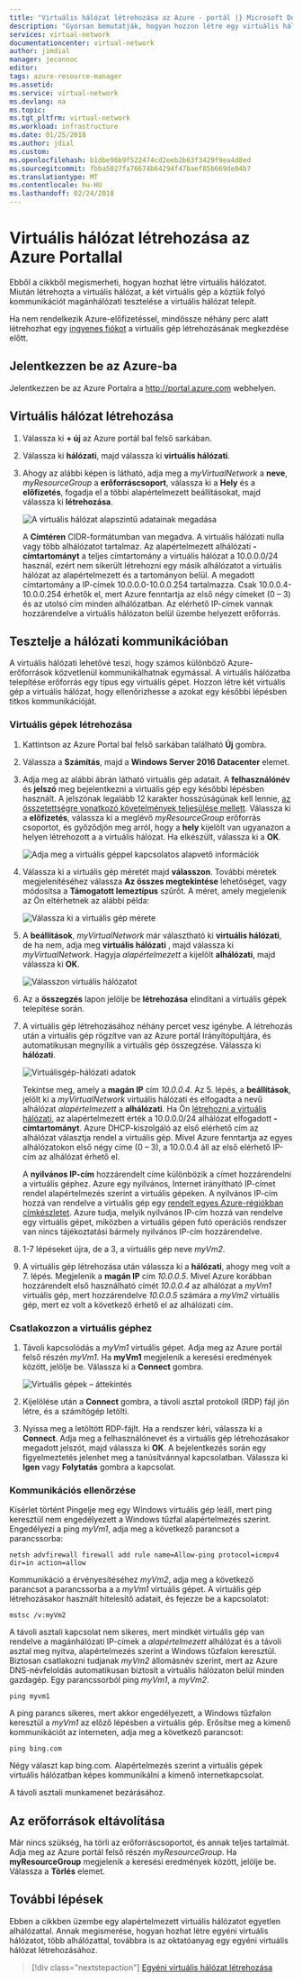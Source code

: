 ```yaml
---
title: "Virtuális hálózat létrehozása az Azure - portál |} Microsoft Docs"
description: "Gyorsan bemutatják, hogyan hozzon létre egy virtuális hálózatot az Azure portál használatával. A virtuális hálózati lehetővé teszi, hogy számos különböző Azure-erőforrások közvetlenül kommunikálhatnak egymással."
services: virtual-network
documentationcenter: virtual-network
author: jimdial
manager: jeconnoc
editor: 
tags: azure-resource-manager
ms.assetid: 
ms.service: virtual-network
ms.devlang: na
ms.topic: 
ms.tgt_pltfrm: virtual-network
ms.workload: infrastructure
ms.date: 01/25/2018
ms.author: jdial
ms.custom: 
ms.openlocfilehash: b1dbe96b9f522474cd2eeb2b63f3429f9ea4d8ed
ms.sourcegitcommit: fbba5027fa76674b64294f47baef85b669de04b7
ms.translationtype: MT
ms.contentlocale: hu-HU
ms.lasthandoff: 02/24/2018
---
```

# <a name="create-a-virtual-network-using-the-azure-portal"></a>Virtuális hálózat létrehozása az Azure Portallal

Ebből a cikkből megismerheti, hogyan hozhat létre virtuális hálózatot. Miután létrehozta a virtuális hálózat, a két virtuális gép a köztük folyó kommunikációt magánhálózati tesztelése a virtuális hálózat telepít.

Ha nem rendelkezik Azure-előfizetéssel, mindössze néhány perc alatt létrehozhat egy [ingyenes fiókot](https://azure.microsoft.com/free/?WT.mc_id=A261C142F) a virtuális gép létrehozásának megkezdése előtt.

## <a name="log-in-to-azure"></a>Jelentkezzen be az Azure-ba 

Jelentkezzen be az Azure Portalra a http://portal.azure.com webhelyen.

## <a name="create-a-virtual-network"></a>Virtuális hálózat létrehozása

1. Válassza ki **+ új** az Azure portál bal felső sarkában.

2. Válassza ki **hálózati**, majd válassza ki **virtuális hálózati**.

3. Ahogy az alábbi képen is látható, adja meg a *myVirtualNetwork* a **neve**, *myResourceGroup* a **erőforráscsoport**, válassza ki a  **Hely** és a **előfizetés**, fogadja el a többi alapértelmezett beállításokat, majd válassza ki **létrehozása**. 

    ![A virtuális hálózat alapszintű adatainak megadása](./media/quick-create-portal/virtual-network.png)

    A **Címtéren** CIDR-formátumban van megadva. A virtuális hálózati nulla vagy több alhálózatot tartalmaz. Az alapértelmezett alhálózati **-címtartományt** a teljes címtartomány a virtuális hálózat a 10.0.0.0/24 használ, ezért nem sikerült létrehozni egy másik alhálózatot a virtuális hálózat az alapértelmezett és a tartományon belül. A megadott címtartomány a IP-címek 10.0.0.0-10.0.0.254 tartalmazza. Csak 10.0.0.4-10.0.0.254 érhetők el, mert Azure fenntartja az első négy címeket (0 – 3) és az utolsó cím minden alhálózatban. Az elérhető IP-címek vannak hozzárendelve a virtuális hálózaton belül üzembe helyezett erőforrás.

## <a name="test-network-communication"></a>Tesztelje a hálózati kommunikációban

A virtuális hálózati lehetővé teszi, hogy számos különböző Azure-erőforrások közvetlenül kommunikálhatnak egymással. A virtuális hálózatba telepítése erőforrás egy típus egy virtuális gépet. Hozzon létre két virtuális gép a virtuális hálózat, hogy ellenőrizhesse a azokat egy későbbi lépésben titkos kommunikációját.

### <a name="create-virtual-machines"></a>Virtuális gépek létrehozása

1. Kattintson az Azure Portal bal felső sarkában található **Új** gombra.

2. Válassza a **Számítás**, majd a **Windows Server 2016 Datacenter** elemet.

3. Adja meg az alábbi ábrán látható virtuális gép adatait. A **felhasználónév** és **jelszó** meg bejelentkezni a virtuális gép egy későbbi lépésben használt. A jelszónak legalább 12 karakter hosszúságúnak kell lennie, [az összetettségre vonatkozó követelmények teljesülése mellett](../virtual-machines/windows/faq.md?toc=%2fazure%2fvirtual-network%2ftoc.json#what-are-the-password-requirements-when-creating-a-vm). Válassza ki a **előfizetés**, válassza ki a meglévő *myResourceGroup* erőforrás csoportot, és győződjön meg arról, hogy a **hely** kijelölt van ugyanazon a helyen létrehozott a a virtuális hálózat. Ha elkészült, válassza ki a **OK**.

    ![Adja meg a virtuális géppel kapcsolatos alapvető információk](./media/quick-create-portal/virtual-machine-basics.png)

4. Válassza ki a virtuális gép méretét majd **válasszon**. További méretek megjelenítéséhez válassza **Az összes megtekintése** lehetőséget, vagy módosítsa a **Támogatott lemeztípus** szűrőt. A méret, amely megjelenik az Ön eltérhetnek az alábbi példa: 

    ![Válassza ki a virtuális gép mérete](./media/quick-create-portal/virtual-machine-size.png)

5. A **beállítások**, *myVirtualNetwork* már választható ki **virtuális hálózati**, de ha nem, adja meg **virtuális hálózati** , majd válassza ki *myVirtualNetwork*. Hagyja *alapértelmezett* a kijelölt **alhálózati**, majd válassza ki **OK**.

    ![Válasszon virtuális hálózatot](./media/quick-create-portal/virtual-machine-network-settings.png)

6. Az a **összegzés** lapon jelölje be **létrehozása** elindítani a virtuális gépek telepítése során. 

7. A virtuális gép létrehozásához néhány percet vesz igénybe. A létrehozás után a virtuális gép rögzítve van az Azure portál Irányítópultjára, és automatikusan megnyílik a virtuális gép összegzése. Válassza ki **hálózati**.

    ![Virtuálisgép-hálózati adatok](./media/quick-create-portal/virtual-machine-networking.png)

    Tekintse meg, amely a **magán IP** cím *10.0.0.4*. Az 5. lépés, a **beállítások**, jelölt ki a *myVirtualNetwork* virtuális hálózati és elfogadta a nevű alhálózat *alapértelmezett* a **alhálózati**. Ha Ön [létrehozni a virtuális hálózati](#create-a-virtual-network), az alapértelmezett érték a 10.0.0.0/24 alhálózat elfogadott **-címtartományt**. Azure DHCP-kiszolgáló az első elérhető cím az alhálózat választja rendel a virtuális gép. Mivel Azure fenntartja az egyes alhálózatokon első négy címe (0 – 3), a 10.0.0.4 áll az első elérhető IP-cím az alhálózat érhető el.

    A **nyilvános IP-cím** hozzárendelt címe különbözik a címet hozzárendelni a virtuális géphez. Azure egy nyilvános, Internet irányítható IP-címet rendel alapértelmezés szerint a virtuális gépeken. A nyilvános IP-cím hozzá van rendelve a virtuális gép egy [rendelt egyes Azure-régiókban címkészletet](https://www.microsoft.com/download/details.aspx?id=41653). Azure tudja, melyik nyilvános IP-cím hozzá van rendelve egy virtuális gépet, miközben a virtuális gépen futó operációs rendszer van nincs tájékoztatási bármely nyilvános IP-cím hozzárendelve.

8. 1-7 lépéseket újra, de a 3, a virtuális gép neve *myVm2*. 

9. A virtuális gép létrehozása után válassza ki a **hálózati**, ahogy meg volt a 7. lépés. Megjelenik a **magán IP** cím *10.0.0.5*. Mivel Azure korábban hozzárendelt első használható címét *10.0.0.4* az alhálózat a *myVm1* virtuális gép, mert hozzárendelve *10.0.0.5* számára a  *myVm2* virtuális gép, mert ez volt a következő érhető el az alhálózati cím.

### <a name="connect-to-a-virtual-machine"></a>Csatlakozzon a virtuális géphez

1. Távoli kapcsolódás a *myVm1* virtuális gépet. Adja meg az Azure portál felső részén *myVm1*. Ha **myVm1** megjelenik a keresési eredmények között, jelölje be. Válassza ki a **Connect** gombra.

    ![Virtuális gépek – áttekintés](./media/quick-create-portal/virtual-machine-overview.png)

2. Kijelölése után a **Connect** gombra, a távoli asztal protokoll (RDP) fájl jön létre, és a számítógép letölti.  

3. Nyissa meg a letöltött RDP-fájlt. Ha a rendszer kéri, válassza ki a **Connect**. Adja meg a felhasználónevet és a virtuális gép létrehozásakor megadott jelszót, majd válassza ki **OK**. A bejelentkezés során egy figyelmeztetés jelenhet meg a tanúsítvánnyal kapcsolatban. Válassza ki **Igen** vagy **Folytatás** gombra a kapcsolat.

### <a name="validate-communication"></a>Kommunikációs ellenőrzése

Kísérlet történt Pingelje meg egy Windows virtuális gép leáll, mert ping keresztül nem engedélyezett a Windows tűzfal alapértelmezés szerint. Engedélyezi a ping *myVm1*, adja meg a következő parancsot a parancssorba:

```
netsh advfirewall firewall add rule name=Allow-ping protocol=icmpv4 dir=in action=allow
```

Kommunikáció a érvényesítéséhez *myVm2*, adja meg a következő parancsot a parancssorba a a *myVm1* virtuális gépet. A virtuális gép létrehozásakor használt hitelesítő adatait, és fejezze be a kapcsolatot:

```
mstsc /v:myVm2
```

A távoli asztali kapcsolat nem sikeres, mert mindkét virtuális gép van rendelve a magánhálózati IP-címek a *alapértelmezett* alhálózat és a távoli asztal meg nyitva, alapértelmezés szerint a Windows tűzfalon keresztül. Biztosan csatlakozni tudjanak *myVm2* állomásnév szerint, mert az Azure DNS-névfeloldás automatikusan biztosít a virtuális hálózaton belül minden gazdagép. Egy parancssorból ping *myVm1*, a *myVm2*.

```
ping myvm1
```

A ping parancs sikeres, mert akkor engedélyezett, a Windows tűzfalon keresztül a *myVm1* az előző lépésben a virtuális gép. Erősítse meg a kimenő kommunikációt az interneten, adja meg a következő parancsot:

```
ping bing.com
```

Négy választ kap bing.com. Alapértelmezés szerint a virtuális gépek virtuális hálózatban képes kommunikálni a kimenő internetkapcsolat. 

A távoli asztali munkamenet bezárásához.

## <a name="clean-up-resources"></a>Az erőforrások eltávolítása

Már nincs szükség, ha törli az erőforráscsoportot, és annak teljes tartalmát. Adja meg az Azure portál felső részén *myResourceGroup*. Ha **myResourceGroup** megjelenik a keresési eredmények között, jelölje be. Válassza a **Törlés** elemet.

## <a name="next-steps"></a>További lépések

Ebben a cikkben üzembe egy alapértelmezett virtuális hálózatot egyetlen alhálózattal. Annak megismerése, hogyan hozhat létre egyéni virtuális hálózatot, több alhálózattal, továbbra is az oktatóanyag egy egyéni virtuális hálózat létrehozásához.

> [!div class="nextstepaction"]
> [Egyéni virtuális hálózat létrehozása](virtual-networks-create-vnet-arm-pportal.md#portal)

